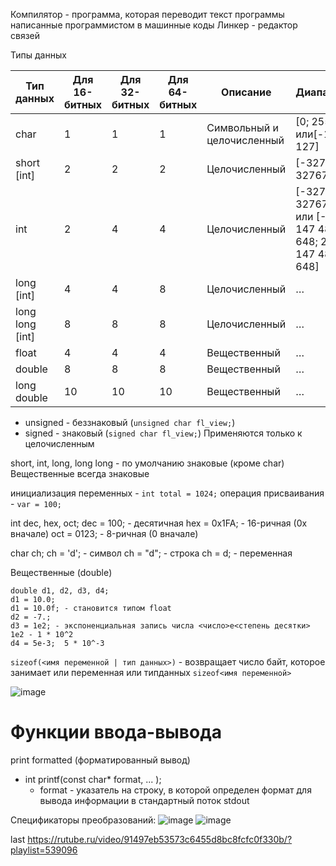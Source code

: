 Компилятор - программа, которая переводит текст программы написанные программистом в машинные коды
Линкер - редактор связей

Типы данных

| Тип данных | Для 16-битных | Для 32-битных | Для 64-битных | Описание | Диапазон | 
| - | - | - | - | - | - |
| char | 1 | 1 | 1 | Символьный и целочисленный | [0; 255] или[-128; 127] |
| short [int] | 2 | 2 | 2 | Целочисленный | [-32768; 32767]
| int | 2 | 4 | 4 | Целочисленный | [-32768; 32767] или [-2 147 483 648; 2 147 483 648] |
| long [int] | 4 | 4 | 8 | Целочисленный | … |
| long long [int] | 8 | 8 | 8 | Целочисленный | … |
| float | 4 | 4 | 4 | Вещественный | … |
| double | 8 | 8 | 8 | Вещественный | … |
| long double | 10 | 10 | 10 | Вещественный | … |

- unsigned - беззнаковый (`unsigned char fl_view;`)
- signed - знаковый (`signed char fl_view;`)
Применяются только к целочисленным

short, int, long, long long - по умолчанию знаковые (кроме char)
Вещественные всегда знаковые

инициализация переменных - `int total = 1024;`
операция присваивания - `var = 100;`

int dec, hex, oct;
dec = 100; - десятичная
hex = 0x1FA; - 16-ричная (0x вначале)
oct = 0123; - 8-ричная (0 вначале)

char ch;
ch = 'd';  - символ
ch = "d";  - строка
ch = d;  - переменная

Вещественные (double)
```
double d1, d2, d3, d4;
d1 = 10.0;
d1 = 10.0f; - становится типом float
d2 = -7.;
d3 = 1e2; - экспоненциальная запись числа <число>e<степень десятки> 1e2 - 1 * 10^2
d4 = 5e-3;  5 * 10^-3
```

`sizeof(<имя переменной | тип данных>)` - возвращает число байт, которое занимает или переменная или типданных
`sizeof<имя переменной>`


![image](https://github.com/user-attachments/assets/53718c6e-1f76-4f2f-b656-627c67a08457)


# Функции ввода-вывода

print formatted (форматированный вывод)

- int printf(const char* format, ... );
  - format - указатель на строку, в которой определен формат для вывода информации в стандартный поток stdout

Спецификаторы преобразований:
![image](https://github.com/user-attachments/assets/7f4c52f4-1449-4f46-8b49-99709c794bbc)
![image](https://github.com/user-attachments/assets/671b9f9d-208b-4ac6-abcd-4dc5f43fc2a2)



last
https://rutube.ru/video/91497eb53573c6455d8bc8fcfc0f330b/?playlist=539096
